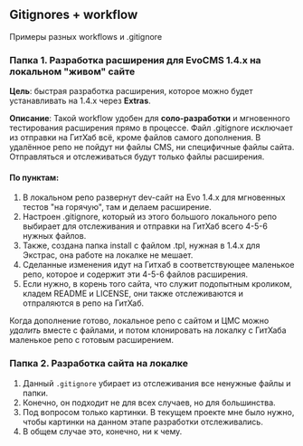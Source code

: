 ## Gitignores + workflow
 
Примеры разных workflows и .gitignore

### Папка 1. Разработка расширения для EvoCMS 1.4.x на локальном "живом" сайте

**Цель**: быстрая разработка расширения, которое можно будет устанавливать на 1.4.x через **Extras**.

**Описание**: Такой workflow удобен для **соло-разработки** и мгновенного тестирования расширения прямо в процессе. Файл .gitignore исключает из отправки на ГитХаб всё, кроме файлов самого дополнения. В удалённое репо не пойдут ни файлы CMS, ни специфичные файлы сайта. Отправляться и отслеживаться будут только файлы расширения.

#### По пунктам:

1. В локальном репо развернут dev-сайт на Evo 1.4.х для мгновенных тестов "на горячую", там и делаем расширение.
2. Настроен .gitignore, который из этого большого локального репо выбирает для отслеживания и отправки на ГитХаб всего 4-5-6 нужных файлов.
3. Также, создана папка install с файлом .tpl, нужная в 1.4.х для Экстрас, она работе на локалке не мешает.
4. Сделанные изменения идут на Гитхаб в соответствующее маленькое репо, которое и содержит эти 4-5-6 файлов расширения.
5. Если нужно, в корень того сайта, что служит подопытным кроликом, кладем README и LICENSE, они также отслеживаются и отпраляются в репо на ГитХаб.

Когда дополнение готово, локальное репо с сайтом и ЦМС можно *удалить* вместе с файлами, и потом клонировать на локалку с ГитХаба маленькое репо с готовым расширением.

### Папка 2. Разработка сайта на локалке

1. Данный `.gitignore` убирает из отслеживания все ненужные файлы и папки.
2. Конечно, он подходит не для всех случаев, но для большинства.
3. Под вопросом только картинки. В текущем проекте мне было нужно, чтобы картинки на данном этапе разработки отслеживались.
4. В общем случае это, конечно, ни к чему.